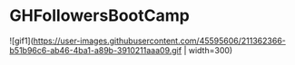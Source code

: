 # GHFollowersBootCamp

![gif1](https://user-images.githubusercontent.com/45595606/211362366-b51b96c6-ab46-4ba1-a89b-3910211aaa09.gif | width=300)



